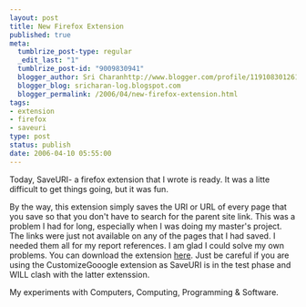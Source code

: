 ```yaml
--- 
layout: post
title: New Firefox Extension
published: true
meta: 
  tumblrize_post-type: regular
  _edit_last: "1"
  tumblrize_post-id: "9009830941"
  blogger_author: Sri Charanhttp://www.blogger.com/profile/11910830126191595892noreply@blogger.com
  blogger_blog: sricharan-log.blogspot.com
  blogger_permalink: /2006/04/new-firefox-extension.html
tags: 
- extension
- firefox
- saveuri
type: post
status: publish
date: 2006-04-10 05:55:00
---
```

Today, SaveURI- a firefox extension that I wrote is ready. It was a litte difficult to get things going, but it was fun.

By the way, this extension simply saves the URI or URL of every page that you save so that you don't have to search for the parent site link. This was a problem I had for long, especially when I was doing my master's project. The links were just not available on any of the pages that I had saved. I needed them all for my report references. I am glad I could solve my own problems.
You can download the extension <a href="http://scharan20.googlepages.com/SaveURI.xpi">here</a>. Just be careful if you are using the CustomizeGooogle extension as SaveURI is in the test phase and WILL clash with the latter extenssion.
<div class="blogger-post-footer">My experiments with Computers, Computing, Programming &amp; Software.</div>
